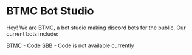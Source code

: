 # BTMC Bot Studio

Hey! We are BTMC, a bot studio making discord bots for the public. Our current bots include:

[BTMC](https://btmc.dev/) - [Code](https://github.com/btmc-bot/btmc)
[SBB](https://xmas.btmc.dev/) - Code is not available currently
